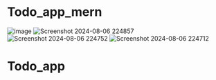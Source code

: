 # Todo_app_mern
![image](https://github.com/user-attachments/assets/3d9c9b56-2276-4503-a4ed-9868d34751cd)
![Screenshot 2024-08-06 224857](https://github.com/user-attachments/assets/b8846947-b797-4163-8a02-5fc389ffb719)
![Screenshot 2024-08-06 224752](https://github.com/user-attachments/assets/69fca307-a8f1-4942-95c3-e63b060a3fc3)
![Screenshot 2024-08-06 224712](https://github.com/user-attachments/assets/a9e2e9cf-bd50-4072-8d8a-6d91c719d90f)
# Todo_app
